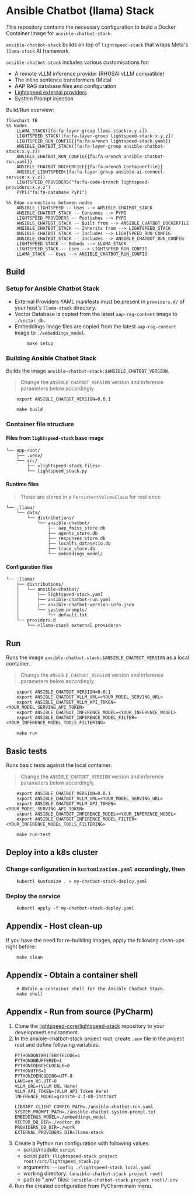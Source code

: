 # Ansible Chatbot (llama) Stack

This repository contains the necessary configuration to build a Docker Container Image for `ansible-chatbot-stack`.

`ansible-chatbot-stack` builds on top of `lightspeed-stack` that wraps Meta's `llama-stack` AI framework.

`ansible-chatbot-stack` includes various customisations for:

- A remote vLLM inference provider (RHOSAI vLLM compatible)
- The inline sentence transformers (Meta)
- AAP RAG database files and configuration
- [Lightspeed external providers](https://github.com/lightspeed-core/lightspeed-providers)
- System Prompt injection

Build/Run overview:

```mermaid
flowchart TB
%% Nodes
    LLAMA_STACK([fa:fa-layer-group llama-stack:x.y.z])
    LIGHTSPEED_STACK([fa:fa-layer-group lightspeed-stack:x.y.z])
    LIGHTSPEED_RUN_CONFIG{{fa:fa-wrench lightspeed-stack.yaml}}
    ANSIBLE_CHATBOT_STACK([fa:fa-layer-group ansible-chatbot-stack:x.y.z])
    ANSIBLE_CHATBOT_RUN_CONFIG{{fa:fa-wrench ansible-chatbot-run.yaml}}
    ANSIBLE_CHATBOT_DOCKERFILE{{fa:fa-wrench Containerfile}}
    ANSIBLE_LIGHTSPEED([fa:fa-layer-group ansible-ai-connect-service:x.y.z])
    LIGHTSPEED_PROVIDERS("fa:fa-code-branch lightspeed-providers:x.y.z")
    PYPI("fa:fa-database PyPI")

%% Edge connections between nodes
    ANSIBLE_LIGHTSPEED -- Uses --> ANSIBLE_CHATBOT_STACK
    ANSIBLE_CHATBOT_STACK -- Consumes --> PYPI
    LIGHTSPEED_PROVIDERS -- Publishes --> PYPI
    ANSIBLE_CHATBOT_STACK -- Built from --> ANSIBLE_CHATBOT_DOCKERFILE
    ANSIBLE_CHATBOT_STACK -- Inherits from --> LIGHTSPEED_STACK
    ANSIBLE_CHATBOT_STACK -- Includes --> LIGHTSPEED_RUN_CONFIG
    ANSIBLE_CHATBOT_STACK -- Includes --> ANSIBLE_CHATBOT_RUN_CONFIG
    LIGHTSPEED_STACK -- Embeds --> LLAMA_STACK
    LIGHTSPEED_STACK -- Uses --> LIGHTSPEED_RUN_CONFIG
    LLAMA_STACK -- Uses --> ANSIBLE_CHATBOT_RUN_CONFIG
```

## Build

### Setup for Ansible Chatbot Stack

- External Providers YAML manifests must be present in `providers.d/` of your host's `llama-stack` directory.
- Vector Database is copied from the latest `aap-rag-content` image to `./vector_db`.
- Embeddings image files are copied from the latest `aap-rag-content` image to `./embeddings_model`.

```shell
        make setup
```

### Building Ansible Chatbot Stack

Builds the image `ansible-chatbot-stack:$ANSIBLE_CHATBOT_VERSION`.

> Change the `ANSIBLE_CHATBOT_VERSION` version and inference parameters below accordingly.

```shell
    export ANSIBLE_CHATBOT_VERSION=0.0.1
    
    make build
```

### Container file structure

#### Files from `lightspeed-stack` base image
```commandline
└── app-root/
    ├── .venv/
    └── src/
        ├── <lightspeed-stack files>
        └── lightspeed_stack.py
````

#### Runtime files

> These are stored in a `PersistentVolumeClaim` for resilience
```commandline
└── .llama/
    └── data/
        └── distributions/
            └── ansible-chatbot/
                ├── aap_faiss_store.db
                ├── agents_store.db
                ├── responses_store.db
                ├── localfs_datasetio.db
                ├── trace_store.db
                └── embeddings_model/
```

#### Configuration files
```commandline
└── .llama/
    ├── distributions/
    │   └── ansible-chatbot/
    │       ├── lightspeed-stack.yaml
    │       ├── ansible-chatbot-run.yaml
    │       ├── ansible-chatbot-version-info.json
    │       └── system-prompts/
    │           └── default.txt
    └── providers.d
        └── <llama-stack external providers>
```

## Run

Runs the image `ansible-chatbot-stack:$ANSIBLE_CHATBOT_VERSION` as a local container.

> Change the `ANSIBLE_CHATBOT_VERSION` version and inference parameters below accordingly.

```shell
    export ANSIBLE_CHATBOT_VERSION=0.0.1
    export ANSIBLE_CHATBOT_VLLM_URL=<YOUR_MODEL_SERVING_URL>
    export ANSIBLE_CHATBOT_VLLM_API_TOKEN=<YOUR_MODEL_SERVING_API_TOKEN>
    export ANSIBLE_CHATBOT_INFERENCE_MODEL=<YOUR_INFERENCE_MODEL>
    export ANSIBLE_CHATBOT_INFERENCE_MODEL_FILTER=<YOUR_INFERENCE_MODEL_TOOLS_FILTERING>
    
    make run
```

## Basic tests

Runs basic tests against the local container.

> Change the `ANSIBLE_CHATBOT_VERSION` version and inference parameters below accordingly.

```shell
    export ANSIBLE_CHATBOT_VERSION=0.0.1
    export ANSIBLE_CHATBOT_VLLM_URL=<YOUR_MODEL_SERVING_URL>
    export ANSIBLE_CHATBOT_VLLM_API_TOKEN=<YOUR_MODEL_SERVING_API_TOKEN>
    export ANSIBLE_CHATBOT_INFERENCE_MODEL=<YOUR_INFERENCE_MODEL>
    export ANSIBLE_CHATBOT_INFERENCE_MODEL_FILTER=<YOUR_INFERENCE_MODEL_TOOLS_FILTERING>
    
    make run-test
```

## Deploy into a k8s cluster

### Change configuration in `kustomization.yaml` accordingly, then

```shell
    kubectl kustomize . > my-chatbot-stack-deploy.yaml
```

### Deploy the service

```shell
    kubectl apply -f my-chatbot-stack-deploy.yaml
```

## Appendix - Host clean-up

If you have the need for re-building images, apply the following clean-ups right before:

```shell
    make clean
```

## Appendix - Obtain a container shell

```shell
    # Obtain a container shell for the Ansible Chatbot Stack.
    make shell
```

## Appendix - Run from source (PyCharm)
1. Clone the [lightspeed-core/lightspeed-stack](https://github.com/lightspeed-core/lightspeed-stack) repository to your development environment.
2. In the ansible-chatbot-stack project root, create `.env` file in the project root and define following variables:
    ```commandline
    PYTHONDONTWRITEBYTECODE=1
    PYTHONUNBUFFERED=1
    PYTHONCOERCECLOCALE=0
    PYTHONUTF8=1
    PYTHONIOENCODING=UTF-8
    LANG=en_US.UTF-8
    VLLM_URL=(VLLM URL Here)
    VLLM_API_TOKEN=(VLLM API Token Here)
    INFERENCE_MODEL=granite-3.3-8b-instruct

    LIBRARY_CLIENT_CONFIG_PATH=./ansible-chatbot-run.yaml
    SYSTEM_PROMPT_PATH=./ansible-chatbot-system-prompt.txt
    EMBEDDINGS_MODEL=./embeddings_model
    VECTOR_DB_DIR=./vector_db
    PROVIDERS_DB_DIR=./work
    EXTERNAL_PROVIDERS_DIR=llama-stack
    ```
3. Create a Python run configuration with following values:
    - script/module: `script`
    - script path: `(lightspeed-stack project root)/src/lightspeed_stack.py`
    - arguments: `--config ./lightspeed-stack_local.yaml`
    - working directory: `(ansible-chatbot-stack project root)`
    - path to ".env" files: `(ansible-chatbot-stack project root)/.env`
4. Run the created configuration from PyCharm main menu.
